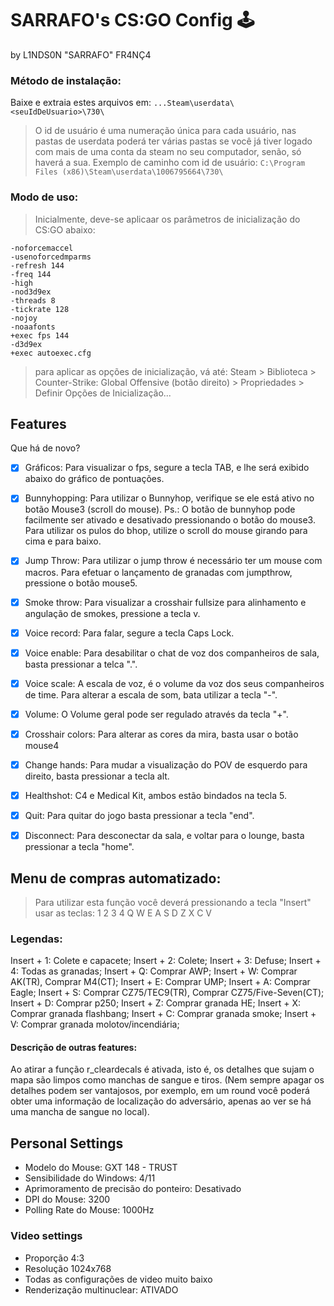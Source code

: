# SARRAFO's CS:GO Config 🕹
by L1NDS0N "SARRAFO" FR4NÇ4

### Método de instalação:

Baixe e extraia estes arquivos em: `...Steam\userdata\<seuIdDeUsuario>\730\`

> O id de usuário é uma numeração única para cada usuário, nas pastas de userdata poderá ter várias pastas se você já tiver logado com mais de uma conta da steam no seu computador, senão, só haverá a sua.
> Exemplo de caminho com id de usuário: `C:\Program Files (x86)\Steam\userdata\1006795664\730\`

### Modo de uso:
> Inicialmente, deve-se aplicaar os parâmetros de inicialização do CS:GO abaixo:

```
-noforcemaccel
-usenoforcedmparms 
-refresh 144
-freq 144 
-high
-nod3d9ex
-threads 8
-tickrate 128
-nojoy
-noaafonts 
+exec fps 144
-d3d9ex
+exec autoexec.cfg
```
> para aplicar as opções de inicialização, vá até: Steam > Biblioteca > Counter-Strike: Global Offensive (botão direito) > Propriedades > Definir Opções de Inicialização...

## Features
Que há de novo?

- [x] Gráficos:
Para visualizar o fps, segure a tecla TAB, e lhe será exibido abaixo do gráfico de pontuações.

- [x] Bunnyhopping:
Para utilizar o Bunnyhop, verifique se ele está ativo no botão Mouse3 (scroll do mouse).
Ps.: O botão de bunnyhop pode facilmente ser ativado e desativado pressionando o botão do mouse3.
Para utilizar os pulos do bhop, utilize o scroll do mouse girando para cima e para baixo.

- [x] Jump Throw:
Para utilizar o jump throw é necessário ter um mouse com macros. Para efetuar o lançamento de granadas com jumpthrow, pressione o botão mouse5.

- [x] Smoke throw:
Para visualizar a crosshair fullsize para alinhamento e angulação de smokes, pressione a tecla v.

- [x] Voice record:
Para falar, segure a tecla Caps Lock.

- [x] Voice enable:
Para desabilitar o chat de voz dos companheiros de sala, basta pressionar a telca ".".

- [x] Voice scale:
A escala de voz, é o volume da voz dos seus companheiros de time. Para alterar a escala de som, bata utilizar a tecla "-".

- [x] Volume:
O Volume geral pode ser regulado através da tecla "+".

- [x] Crosshair colors:
Para alterar as cores da mira, basta usar o botão mouse4

- [x] Change hands:
Para mudar a visualização do POV de esquerdo para direito, basta pressionar a tecla alt.

- [x] Healthshot:
C4 e Medical Kit, ambos estão bindados na tecla 5.

- [x] Quit:
Para quitar do jogo basta pressionar a tecla "end".

- [x] Disconnect:
Para desconectar da sala, e voltar para o lounge, basta pressionar a tecla "home".

## Menu de compras automatizado:
> Para utilizar esta função você deverá pressionando a tecla "Insert" usar as teclas:
> 1 2 3 4
> Q W E
> A S D
> Z X C V

### Legendas:
Insert + 1: Colete e capacete;
Insert + 2: Colete;
Insert + 3: Defuse;
Insert + 4: Todas as granadas;
Insert + Q: Comprar AWP;
Insert + W: Comprar AK(TR), Comprar M4(CT);
Insert + E: Comprar UMP;
Insert + A: Comprar Eagle;
Insert + S: Comprar CZ75/TEC9(TR), Comprar CZ75/Five-Seven(CT);
Insert + D: Comprar p250;
Insert + Z: Comprar granada HE;
Insert + X: Comprar granada flashbang;
Insert + C: Comprar granada smoke;
Insert + V: Comprar granada molotov/incendiária;


#### Descrição de outras features:
Ao atirar a função r_cleardecals é ativada, isto é, os detalhes que sujam o mapa são limpos como manchas de sangue e tiros.
(Nem sempre apagar os detalhes podem ser vantajosos, por exemplo, em um round você poderá obter uma informação de localização do adversário, apenas ao ver se há uma mancha de sangue no local).

## Personal Settings
- Modelo do Mouse: GXT 148 - TRUST
- Sensibilidade do Windows: 4/11
- Aprimoramento de precisão do ponteiro: Desativado
- DPI do Mouse: 3200
- Polling Rate do Mouse: 1000Hz
### Video settings
- Proporção 4:3
- Resolução 1024x768
- Todas as configurações de video muito baixo
- Renderização multinuclear: ATIVADO
